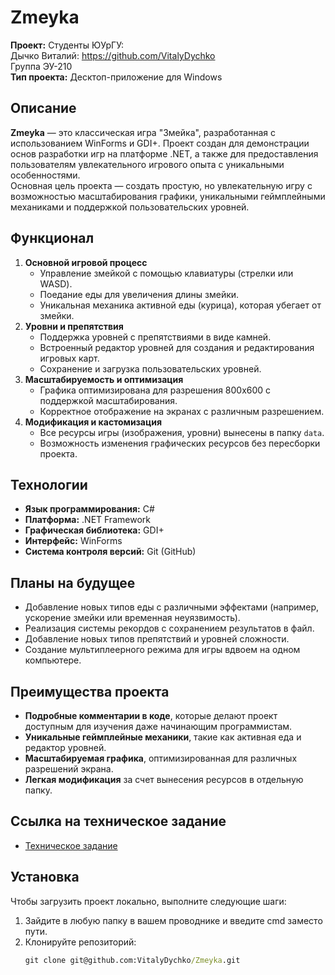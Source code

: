 # Zmeyka
**Проект:** Студенты ЮУрГУ:  
Дычко Виталий: https://github.com/VitalyDychko  
Группа ЭУ-210  
**Тип проекта:** Десктоп-приложение для Windows  
## Описание  
**Zmeyka** — это классическая игра "Змейка", разработанная с использованием WinForms и GDI+. Проект создан для демонстрации основ разработки игр на платформе .NET, а также для предоставления пользователям увлекательного игрового опыта с уникальными особенностями.  
Основная цель проекта — создать простую, но увлекательную игру с возможностью масштабирования графики, уникальными геймплейными механиками и поддержкой пользовательских уровней.  
## Функционал  
1. **Основной игровой процесс**  
   - Управление змейкой с помощью клавиатуры (стрелки или WASD).  
   - Поедание еды для увеличения длины змейки.  
   - Уникальная механика активной еды (курица), которая убегает от змейки.  
2. **Уровни и препятствия**  
   - Поддержка уровней с препятствиями в виде камней.  
   - Встроенный редактор уровней для создания и редактирования игровых карт.  
   - Сохранение и загрузка пользовательских уровней.  
3. **Масштабируемость и оптимизация**  
   - Графика оптимизирована для разрешения 800x600 с поддержкой масштабирования.  
   - Корректное отображение на экранах с различным разрешением.  
4. **Модификация и кастомизация**  
   - Все ресурсы игры (изображения, уровни) вынесены в папку `data`.  
   - Возможность изменения графических ресурсов без пересборки проекта.  
## Технологии  
- **Язык программирования:** C#  
- **Платформа:** .NET Framework  
- **Графическая библиотека:** GDI+  
- **Интерфейс:** WinForms  
- **Система контроля версий:** Git (GitHub)  
## Планы на будущее  
- Добавление новых типов еды с различными эффектами (например, ускорение змейки или временная неуязвимость).  
- Реализация системы рекордов с сохранением результатов в файл.  
- Добавление новых типов препятствий и уровней сложности.  
- Создание мультиплеерного режима для игры вдвоем на одном компьютере.  
## Преимущества проекта  
- **Подробные комментарии в коде**, которые делают проект доступным для изучения даже начинающим программистам.  
- **Уникальные геймплейные механики**, такие как активная еда и редактор уровней.  
- **Масштабируемая графика**, оптимизированная для различных разрешений экрана.  
- **Легкая модификация** за счет вынесения ресурсов в отдельную папку.  
## Ссылка на техническое задание  
- [Техническое задание](TZ.md)
## Установка
Чтобы загрузить проект локально, выполните следующие шаги:
1. Зайдите в любую папку в вашем проводнике и введите cmd заместо пути.
2. Клонируйте репозиторий:
   ```cmd
   git clone git@github.com:VitalyDychko/Zmeyka.git
   ```